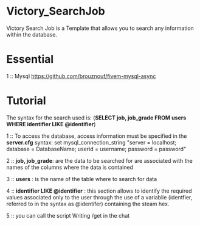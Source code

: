 # Victory_SearchJob

Victory Search Job is a Template that allows you to search any information within the database.

# Essential

 1 :: Mysql https://github.com/brouznouf/fivem-mysql-async


# Tutorial 

The syntax for the search used is: (**SELECT job, job_grade FROM users WHERE identifier LIKE @identifier**)

 1 :: To access the database, access information must be specified in the **server.cfg**
  syntax:
    set mysql_connection_string "server = localhost; database = DatabaseName; userid = username; password = password"

 2 :: **job, job_grade**: are the data to be searched for are associated with the names of the columns where the data is contained
 
 3 :: **users** : is the name of the table where to search for data
 
 4 :: **identifier LIKE @identifier** : this section allows to identify the required values associated only to the user through the use of a variablie (identfier, referred to in the syntax as @identifer) containing the steam hex.
 
 5 :: you can call the script Writing /get in the chat
